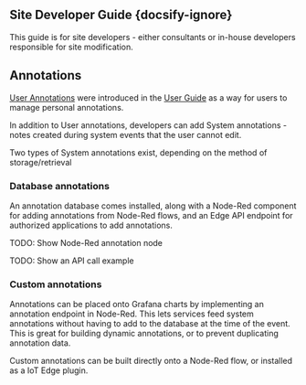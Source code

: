 ## Site Developer Guide {docsify-ignore}

This guide is for site developers - either consultants or in-house developers responsible for site modification.

## Annotations

[User Annotations](guides/site-user/?id=annotations) were introduced in the [User Guide](guides/site-user/)
as a way for users to manage personal annotations.

In addition to User annotations, developers can add System annotations - 
notes created during system events that the user cannot edit.

Two types of System annotations exist, depending on the method of storage/retrieval

### Database annotations

An annotation database comes installed, along with a Node-Red component for adding annotations from
Node-Red flows, and an Edge API endpoint for authorized applications to add annotations.

TODO: Show Node-Red annotation node

TODO: Show an API call example

### Custom annotations

Annotations can be placed onto Grafana charts by implementing an annotation endpoint in Node-Red.
This lets services feed system annotations without having to add to the database at the time of
the event. This is great for building dynamic annotations, or to prevent duplicating
annotation data.

Custom annotations can be built directly onto a Node-Red flow, or installed as a IoT Edge plugin.
